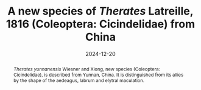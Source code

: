 ---
title: 'A new species of <i>Therates</i> Latreille, 1816 (Coleoptera: Cicindelidae) from China'
date: '2024-12-20'
doi: ''
journal: Insecta Mundi
issue: '1088'
pagination: '1-4'
zoobank: 'urn:lsid:zoobank.org:pub:EF7BC9F6-F411-4BC4-B597-7DDFC12003D7'

authors:
  - first_name: 'Jürgen'
    last_name: 'Wiesner'
    affiliation: 'Am Zellberg 6 D-38527 Meine, Germany'
    email: 'jurgen.wiesner@gmail.com'
    orcid: 'https://orcid.org/0000-0002-7824-166X'

  - first_name: 'Xinxin'
    last_name: 'Xiong'
    affiliation: 'Center of Arboretum Management & Specimen Museum, Southwest Forestry University No. 300 Bai Long Si, Kunming, Yunnan, China'
    email: 'xiongxinxin@swfu.edu.cn'
    orcid: 'https://orcid.org/0000-0001-5155-8803'


download: ''

supplementary: ''

keywords:
  - chennelli species group
  - tiger beetle
  
categories:
  - Coleoptera
  - Cicindelidae
  
references:
  - authors: Matalin AV.
    year: 2001
    title: 'Tiger-beetles of the genus <i>Therates </i>Latreille, 1817 in the collection of Zoological Institute, St. Petersburg (Coleoptera: Carabidae: Cicindelinae). Zoosystematica Rossica 9(2)'
    pages: 387–389
    doi: 
    url: 
    access: 

  - authors: Sawada H, Wiesner J.
    year: 1999
    title: 'Beitrag zur Kenntnis der Cicindelidae (Col.) von Laos (Coleoptera: Cicindelidae). Entomologische Zeitschrift 109(1)'
    pages: 27–43
    doi: 
    url: 
    access: 

  - authors: Werner K.
    year: 1992
    title: 'Vier neue Sandlaufkäfer-Arten aus der Orientalischen Region (Coleoptera: Cicindelidae). Entomologische Zeitschrift 102(21)'
    pages: 394–404
    doi: 
    url: 
    access: 

  - authors: Wiesner J.
    year: 1988
    title: 'Die Gattung <i>Therates </i>und ihre Arten, 15. Beitrag zur Kenntnis der Cicindelidae (Col.). Mitteilungen der Münchner Entomologischen Gesellschaft 78'
    pages: 5–107
    doi: 
    url: 
    access: 

  - authors: Wiesner J.
    year: 2013
    title: 'The chennelli group of the Genus <i>Therates </i>Latreille (Coleoptera: Cicindelidae), 114 Contribution towards the knowledge of Cicindelidae. Insecta Mundi 0315'
    pages: 1–86
    doi: 
    url: 
    access: 

  - authors: Wiesner J.
    year: 2015
    title: 'A new <i>Therates </i>species from China (Coleoptera: Carabidae: Cicindelinae). Mitteilungen des Internationalen Entomologischen Vereins 40(1/2)'
    pages: 43–47
    doi: 
    url: 
    access: 

  - authors: Wiesner J.
    year: 2016
    title: 'A new tiger beetle species from China (Coleoptera: Carabidae, Cicindelinae). Entomologische Zeitschrift, Schwanfeld 126(3)'
    pages: 131–132
    doi: 
    url: 
    access: 

  - authors: Wiesner J, Bi W.
    year: 2014
    title: 'Taxonomical notes on some species of <i>Therates </i>Latreille, 1817 from Xizang, China (Coleoptera: Cicindelidae). Entomologische Zeitschrift 124(4)'
    pages: 233–236
    doi: 
    url: 
    access: 



abstract: '<i>Therates yunnanensis</i> Wiesner and Xiong, new species (Coleoptera: Cicindelidae), is described from Yunnan, China. It is distinguished from its allies by the shape of the aedeagus, labrum and elytral maculation.'

---